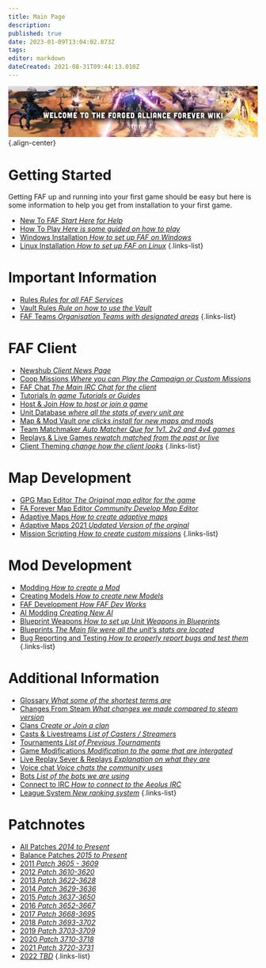 ```yaml
---
title: Main Page
description: 
published: true
date: 2023-01-09T13:04:02.873Z
tags: 
editor: markdown
dateCreated: 2021-08-31T09:44:13.010Z
---
```


![wiki-banner.jpg](/wiki-banner.jpg){.align-center}

# Getting Started
Getting FAF up and running into your first game should be easy but here is some information to help you get from installation to your first game.

- [New To FAF *Start Here for Help*](https://wiki.faforever.com/en/New-To-FAF)
- [How To Play *Here is some guided on how to play*](https://wiki.faforever.com/en/Learning-SupCom)
- [Windows Installation *How to set up FAF on Windows*](https://wiki.faforever.com/en/Learning-SupCom)
- [Linux Installation *How to set up FAF on Linux*](https://wiki.faforever.com/en/Learning-SupCom)
{.links-list}


# Important Information

- [Rules *Rules for all FAF Services*](https://wiki.faforever.com/en/FAF-Rules)
- [Vault Rules *Rule on how to use the Vault*](https://wiki.faforever.com/en/Vault-Rules)
- [FAF Teams *Organisation Teams with designated areas*](https://wiki.faforever.com/en/FAF-Teams)
{.links-list}

# FAF Client

- [Newshub *Client News Page*](https://wiki.faforever.com/en/NewsHub)
- [Coop Missions *Where you can Play the Campaign or Custom Missions*](https://wiki.faforever.com/en/Coop-Missions)
- [FAF Chat *The Main IRC Chat for the client*](https://wiki.faforever.com/en/FAF-chat)
- [Tutorials *In game Tutorials or Guides*](https://wiki.faforever.com/en/Tutorials)
- [Host & Join *How to host or join a game*](https://wiki.faforever.com/en/Host-and-join-games)
- [Unit Database *where all the stats of every unit are*](https://wiki.faforever.com/en/Unit-Database)
- [Map & Mod Vault *one clicks install for new maps and mods*](https://wiki.faforever.com/en/Map-&-Mod-Vault)
- [Team Matchmaker *Auto Matcher Que for 1v1, 2v2 and 4v4 games*](https://wiki.faforever.com/en/tmm)
- [Replays & Live Games *rewatch matched from the past or live*](https://wiki.faforever.com/en/Replays-&-Live-Games)
- [Client Theming *change how the client looks*](https://wiki.faforever.com/en/Theming)
{.links-list}


# Map Development

- [GPG Map Editor *The Original map editor for the game*](https://wiki.faforever.com/en/GPG-Map-Editor)
- [FA Forever Map Editor *Community Develop Map Editor*](https://wiki.faforever.com/en/FA-Forever-Map-Editor)
- [Adaptive Maps *How to create adaptive maps*](https://wiki.faforever.com/en/Adaptive-Maps)
- [Adaptive Maps 2021 *Updated Version of the orginal*](https://wiki.faforever.com/en/map-development/Adaptive-Mapping-2021)
- [Mission Scripting *How to create custom missions*](https://wiki.faforever.com/en/Mission-Scripting)
{.links-list}


# Mod Development

- [Modding *How to create a Mod*](https://wiki.faforever.com/en/Modding)
- [Creating Models *How to create new Models*](https://wiki.faforever.com/en/Creating-models)
- [FAF Development *How FAF Dev Works*](https://wiki.faforever.com/en/FAF-Development)
- [AI Modding *Creating New AI*](https://wiki.faforever.com/en/AI-Modding)
- [Blueprint Weapons *How to set up Unit Weapons in Blueprints*](https://wiki.faforever.com/en/Blueprints/Weapon)
- [Blueprints *The Main file were all the unit’s stats are located*](https://wiki.faforever.com/en/Blueprints)
- [Bug Reporting and Testing *How to properly report bugs and test them*](https://wiki.faforever.com/en/Bug-Reporting-and-Testing)
{.links-list}

# Additional Information

- [Glossary *What some of the shortest terms are*](https://wiki.faforever.com/en/Glossary)
- [Changes From Steam *What changes we made compared to steam version*](https://wiki.faforever.com/en/Changes-from-steam)
- [Clans *Create or Join a clan*](https://wiki.faforever.com/en/Clans)
- [Casts & Livestreams *List of Casters / Streamers*](https://wiki.faforever.com/en/Casts&Livestreams)
- [Tournaments *List of Previous Tournaments*](https://wiki.faforever.com/en/Tournaments)
- [Game Modifications *Modification to the game that are intergated*](https://wiki.faforever.com/en/Game-Modifications-(Mods))
- [Live Replay Sever & Replays *Explanation on what they are*](https://wiki.faforever.com/en/LiveReplay-server-and-replays)
- [Voice chat *Voice chats the community uses*](https://wiki.faforever.com/en/Voicechat-(Discord))
- [Bots *List of the bots we are using*](https://wiki.faforever.com/en/Bots)
- [Connect to IRC *How to connect to the Aeolus IRC*](https://wiki.faforever.com/en/Chat-IRC-server)
- [League System *New ranking system*](https://wiki.faforever.com/en/league-system)
{.links-list}

# Patchnotes

- [All Patches *2014 to Present*](https://github.com/FAForever/fa/releases)
- [Balance Patches *2015 to Present*](http://patchnotes.faforever.com/)
- [2011 *Patch 3605 - 3609*](https://wiki.faforever.com/en/patches/Game-&-Balance-Patchnotes-2011)
- [2012 *Patch 3610-3620*](https://wiki.faforever.com/en/patches/Game-&-Balance-Patchnotes-2012)
- [2013 *Patch 3622-3628*](https://wiki.faforever.com/en/patches/Game-&-Balance-Patchnotes-2013)
- [2014 *Patch 3629-3636*](https://wiki.faforever.com/en/patches/Game-&-Balance-Patchnotes-2014)
- [2015 *Patch 3637-3650*](https://wiki.faforever.com/en/patches/Game-&-Balance-Patchnotes-2015)
- [2016 *Patch 3652-3667*](https://wiki.faforever.com/en/patches/Game-&-Balance-Patchnotes-2016)
- [2017 *Patch 3668-3695*](https://wiki.faforever.com/en/patches/Game-&-Balance-Patchnotes-2017)
- [2018 *Patch 3693-3702*](https://wiki.faforever.com/en/patches/Game-&-Balance-Patchnotes-2018)
- [2019 *Patch 3703-3709*](https://wiki.faforever.com/en/patches/Game-&-Balance-Patchnotes-2019)
- [2020 *Patch 3710-3718*](https://wiki.faforever.com/en/patches/Game-&-Balance-Patchnotes-2020)
- [2021 *Patch 3720-3731*](https://wiki.faforever.com/en/patches/Game-&-Balance-Patchnotes-2021)
- [2022 *TBD*](https://wiki.faforever.com/en/patches/Game-&-Balance-Patchnotes-2022)
{.links-list}
